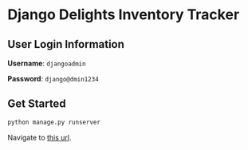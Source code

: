 # Django Delights Inventory Tracker

## User Login Information

**Username**: `djangoadmin`

**Password**: `django@dmin1234`

## Get Started

```bash
python manage.py runserver
```

Navigate to [this url](http://localhost:8000/).